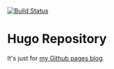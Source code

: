 [![Build Status](https://travis-ci.com/SZLforGithub/louis-hugo.svg?branch=master)](https://travis-ci.com/SZLforGithub/louis-hugo)

# Hugo Repository

It's just for [my Github pages blog](https://szlforgithub.github.io/).
